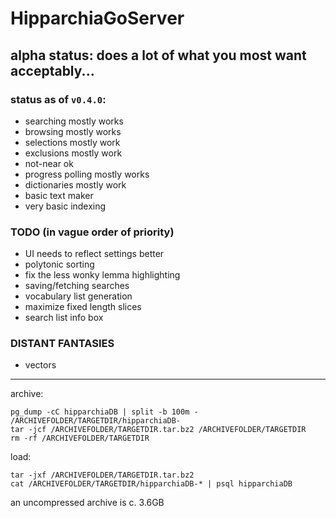 # HipparchiaGoServer

## alpha status: does a lot of what you most want acceptably...

### status as of `v0.4.0`:

* searching mostly works 
* browsing mostly works
* selections mostly work 
* exclusions mostly work
* not-near ok
* progress polling mostly works
* dictionaries mostly work
* basic text maker
* very basic indexing

### TODO (in vague order of priority)

* UI needs to reflect settings better
* polytonic sorting
* fix the less wonky lemma highlighting
* saving/fetching searches
* vocabulary list generation
* maximize fixed length slices
* search list info box

### DISTANT FANTASIES
* vectors

---

archive:
```
pg_dump -cC hipparchiaDB | split -b 100m - /ARCHIVEFOLDER/TARGETDIR/hipparchiaDB-
tar -jcf /ARCHIVEFOLDER/TARGETDIR.tar.bz2 /ARCHIVEFOLDER/TARGETDIR
rm -rf /ARCHIVEFOLDER/TARGETDIR
```

load:
```
tar -jxf /ARCHIVEFOLDER/TARGETDIR.tar.bz2
cat /ARCHIVEFOLDER/TARGETDIR/hipparchiaDB-* | psql hipparchiaDB
```

an uncompressed archive is c. 3.6GB
